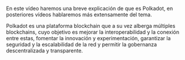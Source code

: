 En este vídeo haremos una breve explicación de que es Polkadot, en posteriores vídeos hablaremos más extensamente del tema.

Polkadot es una plataforma blockchain que a su vez alberga múltiples blockchains, cuyo objetivo es mejorar la interoperabilidad y la conexión entre estas, fomentar la innovación y experimentación, garantizar la seguridad y la escalabilidad de la red y permitir la gobernanza descentralizada y transparente.